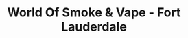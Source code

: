 ---
title: "World Of Smoke & Vape - Fort Lauderdale"
url: /fort-lauderdale/world-of-smoke-und-vape-fort-lauderdale/
shop: E-Zigaretten
---
